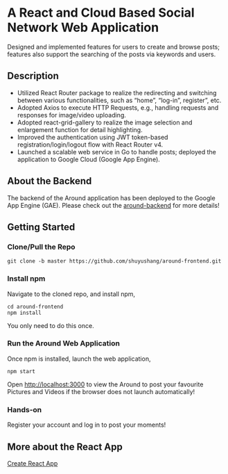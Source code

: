 # A React and Cloud Based Social Network Web Application

Designed and implemented features for users to create and browse posts; features also support the searching of the posts via keywords and users.



## Description

* Utilized React Router package to realize the redirecting and switching between various functionalities, such as “home”, “log-in”,  register”, etc.
* Adopted Axios to execute HTTP Requests, e.g., handling requests and responses for image/video uploading. 
* Adopted react-grid-gallery to realize the image selection and enlargement function for detail highlighting. 
* Improved the authentication using JWT token-based registration/login/logout flow with React Router v4.
* Launched a scalable web service in Go to handle posts; deployed the application to Google Cloud (Google App Engine).



## About the Backend
The backend of the Around application has been deployed to the Google App Engine (GAE). Please check out the [around-backend](https://github.com/shuyushang/around-backend.git) for more details!



## Getting Started

### Clone/Pull the Repo

```
git clone -b master https://github.com/shuyushang/around-frontend.git
```


### Install npm

Navigate to the cloned repo, and install npm,

```
cd around-frontend
npm install
```

You only need to do this once.


### Run the Around Web Application

Once npm is installed, launch the web application,

```
npm start
```
Open [http://localhost:3000](http://localhost:3000) to view the Around to post your favourite Pictures and Videos if the browser does not launch automatically!


### Hands-on

Register your account and log in to post your moments!


## More about the React App

[Create React App](https://github.com/facebook/create-react-app)
